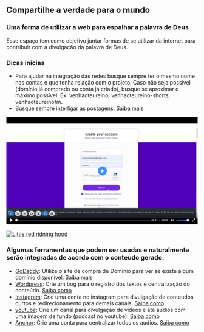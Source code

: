 ## Compartilhe a verdade para o mundo

### Uma forma de utilizar a web para espalhar a palavra de Deus

Esse espaço tem como objetivo juntar formas de se utilizar da internet para contribuir com a divulgação da palavra de Deus.

### Dicas inicias
* Para ajudar na integração das redes busque sempre ter o mesmo nome nas contas e que tenha relação com o projeto. Caso não seja possível (domínio já comprado ou conta já criado), busque se aproximar o máximo possível. Ex: venhaoteureino, venhaoteureino-shorts, venhaoteureinofm.
* Busque sempre interligar as postagens. [Saiba mais](https://jonatasemidio.github.io/venhaoteureino/content-link)

[![Everything Is AWESOME](https://raw.githubusercontent.com/jonatasemidio/venhaoteureino/main/src/anchor.png)](https://github.com/jonatasemidio/venhaoteureino/blob/main/src/anchor.mp4?raw=true "Everything Is AWESOME")

[![Little red ridning hood](http://i.imgur.com/7YTMFQp.png)](https://vimeo.com/3514904 "Little red riding hood - Click to Watch!")


### Algumas ferramentas que podem ser usadas e naturalmente serão integradas de acordo com o conteudo gerado.
- [GoDaddy](https://pt.godaddy.com/): Utilize o site de compra de Dominio para ver se existe algum domínio disponível. [Saiba mais](https://jonatasemidio.github.io/venhaoteureino/godaddy-howto)
- [Wordpress](https://wordpress.com/home/jonatasemidio.wordpress.com): Crie um bog para o registro dos textos e centralização do conteúdo. [Saiba como](https://jonatasemidio.github.io/venhaoteureino/wordpress-howto)
- [Instagram](https://www.instagram.com/): Crie uma conta no instagram para divulgação de conteudos curtos e redirecionamento para demais canais. [Saiba como](https://jonatasemidio.github.io/venhaoteureino/instagram-howto)
- [youtube](https://www.youtube.com/): Crie um canal para divulgação de vídeos e até audios com uma imagem de fundo (podcast no youtube). [Saiba como](https://jonatasemidio.github.io/venhaoteureino/youtube-howto)
- [Anchor](https://anchor.fm/): Crie uma conta para centralizar todos os audios. [Saiba como](https://jonatasemidio.github.io/venhaoteureino/anchor-howto)

